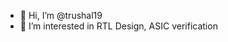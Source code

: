- 👋 Hi, I’m @trushal19
- 👀 I’m interested in RTL Design, ASIC verification

<!---
trushal195/trushal195 is a ✨ special ✨ repository because its `README.md` (this file) appears on your GitHub profile.
You can click the Preview link to take a look at your changes.
--->
